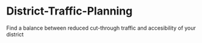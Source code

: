 # District-Traffic-Planning
Find a balance between reduced cut-through traffic and accesibility of your district
